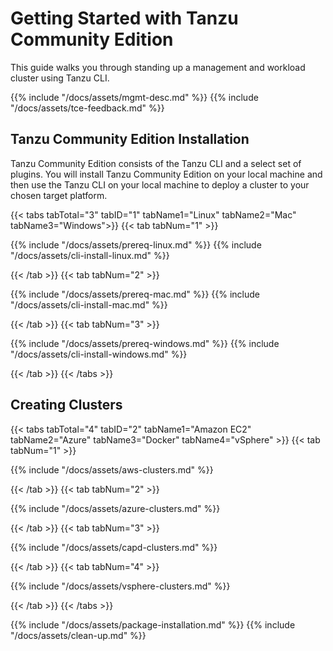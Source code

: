 # Getting Started with Tanzu Community Edition

This guide walks you through standing up a management and workload cluster using
Tanzu CLI.

{{% include "/docs/assets/mgmt-desc.md" %}}
{{% include "/docs/assets/tce-feedback.md" %}}



## Tanzu Community Edition Installation

Tanzu Community Edition consists of the Tanzu CLI and a select set of plugins. You will install Tanzu Community Edition on your local machine and then use the Tanzu CLI on your local machine to deploy a cluster to your chosen target platform.

{{< tabs tabTotal="3" tabID="1" tabName1="Linux" tabName2="Mac" tabName3="Windows">}}
{{< tab tabNum="1" >}}

{{% include "/docs/assets/prereq-linux.md" %}}
{{% include "/docs/assets/cli-install-linux.md" %}}

{{< /tab >}}
{{< tab tabNum="2" >}}

{{% include "/docs/assets/prereq-mac.md" %}}
{{% include "/docs/assets/cli-install-mac.md" %}}

{{< /tab >}}
{{< tab tabNum="3" >}}

{{% include "/docs/assets/prereq-windows.md" %}}
{{% include "/docs/assets/cli-install-windows.md" %}}

{{< /tab >}}
{{< /tabs >}}

## Creating Clusters

{{< tabs tabTotal="4" tabID="2" tabName1="Amazon EC2" tabName2="Azure" tabName3="Docker" tabName4="vSphere" >}}
{{< tab tabNum="1" >}}

{{% include "/docs/assets/aws-clusters.md" %}}

{{< /tab >}}
{{< tab tabNum="2" >}}

{{% include "/docs/assets/azure-clusters.md" %}}

{{< /tab >}}
{{< tab tabNum="3" >}}

{{% include "/docs/assets/capd-clusters.md" %}}

{{< /tab >}}
{{< tab tabNum="4" >}}

{{% include "/docs/assets/vsphere-clusters.md" %}}

{{< /tab >}}
{{< /tabs >}}

{{% include "/docs/assets/package-installation.md" %}}
{{% include "/docs/assets/clean-up.md" %}}

